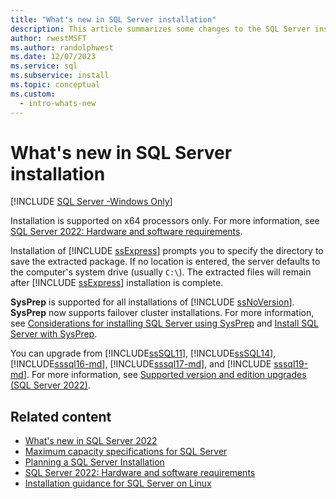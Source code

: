 ```yaml
---
title: "What's new in SQL Server installation"
description: This article summarizes some changes to the SQL Server installation process, including SysPrep support and upgrading from SQL Server 2005.
author: rwestMSFT
ms.author: randolphwest
ms.date: 12/07/2023
ms.service: sql
ms.subservice: install
ms.topic: conceptual
ms.custom:
  - intro-whats-new
---
```

# What's new in SQL Server installation

[!INCLUDE [SQL Server -Windows Only](../../includes/applies-to-version/sql-windows-only.md)]

Installation is supported on x64 processors only. For more information, see [SQL Server 2022: Hardware and software requirements](hardware-and-software-requirements-for-installing-sql-server-2022.md).

Installation of [!INCLUDE [ssExpress](../../includes/ssexpress-md.md)] prompts you to specify the directory to save the extracted package. If no location is entered, the server defaults to the computer's system drive (usually `C:\`). The extracted files will remain after [!INCLUDE [ssExpress](../../includes/ssexpress-md.md)] installation is complete.

**SysPrep** is supported for all installations of [!INCLUDE [ssNoVersion](../../includes/ssnoversion-md.md)]. **SysPrep** now supports failover cluster installations. For more information, see [Considerations for installing SQL Server using SysPrep](../../database-engine/install-windows/considerations-for-installing-sql-server-using-sysprep.md) and [Install SQL Server with SysPrep](../../database-engine/install-windows/install-sql-server-using-sysprep.md).

You can upgrade from [!INCLUDE[ssSQL11](../../includes/sssql11-md.md)], [!INCLUDE[ssSQL14](../../includes/sssql14-md.md)], [!INCLUDE[sssql16-md](../../includes/sssql16-md.md)], [!INCLUDE[sssql17-md](../../includes/sssql17-md.md)], and [!INCLUDE [sssql19-md](../../includes/sssql19-md.md)]. For more information, see [Supported version and edition upgrades (SQL Server 2022)](../../database-engine/install-windows/supported-version-and-edition-upgrades-2022.md).

## Related content

- [What's new in SQL Server 2022](../what-s-new-in-sql-server-2022.md)
- [Maximum capacity specifications for SQL Server](../maximum-capacity-specifications-for-sql-server.md)
- [Planning a SQL Server Installation](planning-a-sql-server-installation.md)
- [SQL Server 2022: Hardware and software requirements](hardware-and-software-requirements-for-installing-sql-server-2022.md)
- [Installation guidance for SQL Server on Linux](../../linux/sql-server-linux-setup.md)
